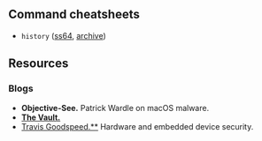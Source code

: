 ## Command cheatsheets

- `history` ([ss64](https://ss64.com/bash/history.html), [archive](https://archive.is/438Iu))

## Resources

### Blogs
- **Objective-See.** Patrick Wardle on macOS malware.
- [**The Vault.**](https://swapcontext.blogspot.com)
- [Travis Goodspeed.**](https://travisgoodspeed.blogspot.com) Hardware and embedded device security.
